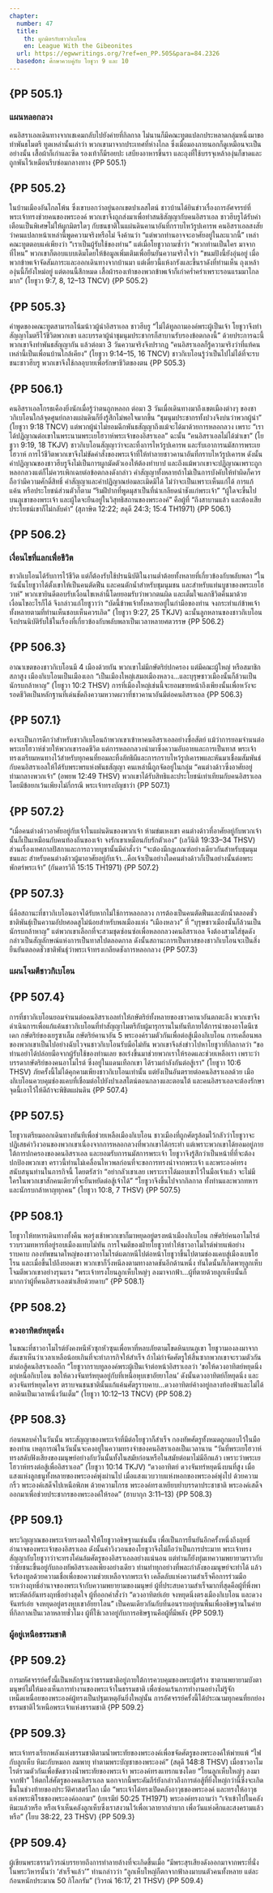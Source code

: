 ```yaml
---
chapter:
  number: 47
  title:
    th: ผูกมิตรกับชาวกิเบโอน
    en: League With the Gibeonites
  url: https://egwwritings.org/?ref=en_PP.505&para=84.2326
  basedon: ศึกษาควบคู่กับ โยชูวา 9 และ 10
---
```


## {PP 505.1}

### แผนหลอกลวง

คนอิสราเอลเดินทางจากเชเคมกลับไปยังค่ายที่กิลกาล ไม่นานก็มีคณะทูตแปลกประหลาดกลุ่มหนึ่งมาขอทำพันธไมตรี ทูตเหล่านั้นเล่าว่า พวกเขามาจากประเทศที่ห่างไกล ซึ่งเมื่อมองภายนอกก็ดูเหมือนจะเป็นอย่างนั้น เสื้อผ้าก็เก่าและซีด รองเท้าก็มีรอยปะ เสบียงอาหารขึ้นรา และถุงที่ใช้บรรจุเหล้าองุ่นก็ขาดและถูกพันไว้เหมือนรีบซ่อมกลางทาง {PP 505.1}

## {PP 505.2}

ในบ้านเมืองอันไกลโพ้น ซึ่งเขาบอกว่าอยู่นอกเขตปาเลสไตน์ ชาวบ้านได้ยินข่าวเรื่องการอัศจรรย์ที่พระเจ้าทรงช่วยคนของพระองค์ พวกเขาจึงถูกส่งมาเพื่อทำสนธิสัญญากับคนอิสราเอล ชาวฮีบรูได้รับคำเตือนเป็นพิเศษไม่ให้ผูกมิตรใดๆ กับชนชาติในแผ่นดินคานาอันที่กราบไหว้รูปเคารพ คนอิสราเอลสงสัยว่าคนแปลกหน้าเหล่านี้พูดความจริงหรือไม่ จึงค้านว่า “แต่พวกท่านอาจจะอาศัยอยู่ในละแวกนี้” เหล่าคณะทูตตอบแค่เพียงว่า “เราเป็นผู้รับใช้ของท่าน” แต่เมื่อโยชูวาถามซ้ำว่า “พวกท่านเป็นใคร มาจากที่ไหน” พวกเขาก็ตอบแบบเดิมโดยให้ข้อมูลเพิ่มเติมเพื่อยืนยันความจริงใจว่า “ขนมปังนี้ยังอุ่นอยู่ เมื่อพวกข้าพเจ้าจัดสัมภาระและออกเดินทางจากบ้านมา แต่เดี๋ยวนี้แห้งกรังและขึ้นราดังที่ท่านเห็น ถุงเหล้าองุ่นนี้ก็ยังใหม่อยู่ แต่ตอนนี้สึกหมด เสื้อผ้ารองเท้าของพวกข้าพเจ้าก็เก่าคร่ำคร่าเพราะรอนแรมมาไกลมาก” (โยชูวา 9:7, 8, 12–13 TNCV) {PP 505.2}

## {PP 505.3}

คำพูดของคณะทูตสามารถโน้มน้าวผู้นำอิสราเอล ชาวฮีบรู “ไม่ได้ทูลถามองค์พระผู้เป็นเจ้า โยชูวาจึงทำสัญญาไมตรีไว้ชีวิตพวกเขา และบรรดาผู้นำชุมนุมประชากรก็สาบานรับรองข้อตกลงนี้” ด้วยประการฉะนี้พวกเขาจึงทำพันธสัญญากัน แล้วต่อมา 3 วันความจริงจึงปรากฏ “คนอิสราเอลก็รู้ความจริงว่าที่แท้คนเหล่านี้เป็นเพื่อนบ้านใกล้เคียง” (โยชูวา 9:14–15, 16 TNCV) ชาวกิเบโอนรู้ว่าเป็นไปไม่ได้ที่จะรบชนะชาวฮีบรู พวกเขาจึงใช้กลอุบายเพื่อรักษาชีวิตของตน {PP 505.3}

## {PP 506.1}

คนอิสราเอลโกรธเคืองยิ่งนักเมื่อรู้ว่าตนถูกหลอก ต่อมา 3 วันเมื่อเดินทางมาถึงเขตเมืองต่างๆ ของชาวกิเบโอนใกล้จุดศูนย์กลางแผ่นดินก็ยิ่งรู้สึกไม่พอใจมากขึ้น “ชุมนุมประชากรทั้งปวงจึงบ่นว่าพวกผู้นำ” (โยชูวา 9:18 TNCV) แต่พวกผู้นำไม่ยอมฉีกพันธสัญญาถึงแม้จะได้มาด้วยการหลอกลวง เพราะ “เราได้ปฏิญาณต่อเขาในพระนามพระเยโฮวาห์พระเจ้าของอิสราเอล” ฉะนั้น “คนอิสราเอลไม่ได้ฆ่าเขา” (โยชูวา 9:19, 18 TKJV) ชาวกิเบโอนสัญญาว่าจะละทิ้งการไหว้รูปเคารพ และรับเอาการนมัสการพระเยโฮวาห์ การไว้ชีวิตพวกเขาจึงไม่ขัดคำสั่งของพระเจ้าที่ให้ทำลายชาวคานาอันที่กราบไหว้รูปเคารพ ดังนั้นคำปฏิญาณของชาวฮีบรูจึงไม่เป็นการผูกมัดตัวเองให้ต้องทำบาป และถึงแม้พวกเขาจะปฏิญาณเพราะถูกหลอกลวงแต่ก็ไม่ควรเพิกเฉยต่อข้อตกลงดังกล่าว คำสัญญาทั้งหลายถ้าไม่เป็นการบังคับให้ทำผิดก็ควรถือว่ามีความศักดิ์สิทธิ์ คำสัญญาและคำปฏิญาณย่อมละเมิดมิได้ ไม่ว่าจะเป็นเพราะเห็นแก่ได้ การแก้แค้น หรือประโยชน์ส่วนตัวก็ตาม “ริมฝีปากที่พูดมุสาเป็นที่น่าเกลียดน่าชังแก่พระเจ้า” “ผู้ใดจะขึ้นไปบนภูเขาของพระเจ้า และผู้ใดจะยืนอยู่ในวิสุทธิสถานของพระองค์” คือผู้ที่ “ถึงสาบานแล้ว และต้องเสียประโยชน์เขาก็ไม่กลับคำ” (สุภาษิต 12:22; สดุดี 24:3; 15:4 TH1971) {PP 506.1}

## {PP 506.2}

### เงื่อนไขที่แลกเพื่อชีวิต

ชาวกิเบโอนได้รับการไว้ชีวิต แต่ก็ต้องรับใช้ปรนนิบัติในงานต่ำต้อยทั้งหลายที่เกี่ยวข้องกับพลับพลา “ในวันนั้นโยชูวาได้ตั้งเขาให้เป็นคนตัดฟืน และคนตักน้ำสำหรับชุมนุมชน และสำหรับแท่นบูชาของพระเยโฮวาห์” พวกเขายินดีตอบรับเงื่อนไขเหล่านี้โดยยอมรับว่าพวกตนผิด และเต็มใจแลกชีวิตคืนมาด้วยเงื่อนไขอะไรก็ได้ จึงกล่าวแก่โยชูวาว่า “บัดนี้ข้าพเจ้าทั้งหลายอยู่ในกำมือของท่าน จงกระทำแก่ข้าพเจ้าทั้งหลายตามที่ท่านเห็นชอบเห็นควรเถิด” (โยชูวา 9:27, 25 TKJV) ฉะนั้นลูกหลานของชาวกิเบโอนจึงปรนนิบัติรับใช้ในเรื่องที่เกี่ยวข้องกับพลับพลาเป็นเวลาหลายศตวรรษ {PP 506.2}

## {PP 506.3}

อาณาเขตของชาวกิเบโอนมี 4 เมืองด้วยกัน พวกเขาไม่มีกษัตริย์ปกครอง แต่มีคณะผู้ใหญ่ หรือสมาชิกสภาสูง เมืองกิเบโอนเป็นเมืองเอก “เป็นเมืองใหญ่เสมอเมืองหลวง…และบุรุษชาวเมืองนั้นก็ล้วนเป็นนักรบกล้าหาญ” (โยชูวา 10:2 THSV) การที่เมืองใหญ่เช่นนี้จะยอมขายหน้าถึงเพียงนั้นเพื่อหวังจะรอดชีวิตเป็นหลักฐานที่เด่นชัดถึงความหวาดผวาที่ชาวคานาอันมีต่อคนอิสราเอล {PP 506.3}

## {PP 507.1}

คงจะเป็นการดีกว่าสำหรับชาวกิเบโอนถ้าพวกเขาเข้าหาคนอิสราเอลอย่างซื่อสัตย์ แม้ว่าการยอมจำนนต่อพระเยโฮวาห์ช่วยให้พวกเขารอดชีวิต แต่การหลอกลวงนำมาซึ่งความอับอายและการเป็นทาส พระเจ้าทรงเตรียมหนทางไว้สำหรับทุกคนที่ยอมละทิ้งลัทธิผีและการกราบไหว้รูปเคารพและหันมาเชื่อมสัมพันธ์กับคนอิสราเอลให้ได้รับพระพรแห่งพันธสัญญา คนเหล่านี้ถูกจัดอยู่ในกลุ่ม “คนต่างด้าวซึ่งอาศัยอยู่ท่ามกลางพวกเจ้า” (อพยพ 12:49 THSV) พวกเขาได้รับสิทธิและประโยชน์เท่าเทียมกับคนอิสราเอลโดยมีข้อยกเว้นเพียงไม่กี่กรณี พระเจ้าทรงบัญชาว่า {PP 507.1}

## {PP 507.2}

“เมื่อคนต่างด้าวอาศัยอยู่กับเจ้าในแผ่นดินของพวกเจ้า ห้ามข่มเหงเขา คนต่างด้าวที่อาศัยอยู่กับพวกเจ้านั้นก็เป็นเหมือนกับคนท้องถิ่นของเจ้า จงรักเขาเหมือนกับรักตัวเอง” (เลวีนิติ 19:33–34 THSV) ส่วนเรื่องเทศกาลปัสกาและการถวายบูชานั้นมีคำสั่งว่า “จะต้องมีกฎเกณฑ์อย่างเดียวกันสำหรับชุมนุมชนและ สำหรับคนต่างด้าวผู้มาอาศัยอยู่กับเจ้า…คือเจ้าเป็นอย่างใดคนต่างด้าวก็เป็นอย่างนั้นต่อพระพักตร์พระเจ้า” (กันดารวิถี 15:15 TH1971) {PP 507.2}

## {PP 507.3}

นี่คือสถานะที่ชาวกิเบโอนอาจได้รับหากไม่ใช้การหลอกลวง การต้องเป็นคนตัดฟืนและตักน้ำตลอดชั่วชาติพันธุ์เป็นความอัปยศอดสูไม่น้อยสำหรับพลเมืองแห่ง “เมืองหลวง” ที่ “บุรุษชาวเมืองนั้นก็ล้วนเป็นนักรบกล้าหาญ” แต่พวกเขาเลือกที่จะสวมชุดซ่อนซ่อเพื่อหลอกลวงคนอิสราเอล จึงต้องสวมใส่ชุดดังกล่าวเป็นสัญลักษณ์แห่งการเป็นทาสไปตลอดกาล ดังนั้นสถานะการเป็นทาสของชาวกิเบโอนจะเป็นสิ่งยืนยันตลอดชั่วชาติพันธุ์ว่าพระเจ้าทรงเกลียดชังการหลอกลวง {PP 507.3}

### แผนโจมตีชาวกิเบโอน

## {PP 507.4}

การที่ชาวกิเบโอนยอมจำนนต่อคนอิสราเอลทำให้กษัตริย์ทั้งหลายของชาวคานาอันตกตะลึง พวกเขาจึงดำเนินการเพื่อแก้แค้นชาวกิเบโอนที่ทำสัญญาไมตรีกับผู้มารุกรานในทันทีภายใต้การนำของอาโดนีเซเดก กษัตริย์ของเยรูซาเล็ม กษัตริย์คานาอัน 5 พระองค์รวมตัวกันเพื่อต่อสู้เมืองกิเบโอน การเคลื่อนพลของพวกเขาเป็นไปอย่างฉับไวจนชาวกิเบโอนรับมือไม่ทัน พวกเขาจึงส่งข่าวไปหาโยชูวาที่กิลกาลว่า “ขอท่านอย่าได้ปล่อยมือจากผู้รับใช้ของท่านเลย ขอเร่งขึ้นมาช่วยพวกเราให้รอดและช่วยเหลือเรา เพราะว่าบรรดากษัตริย์ของคนอาโมไรต์ ซึ่งอยู่ในแดนเทือกเขา ได้รวมกำลังกันต่อสู้เรา” (โยชูวา 10:6 THSV) ภัยครั้งนี้ไม่ได้คุกคามเพียงชาวกิเบโอนเท่านั้น แต่ยังเป็นอันตรายต่อคนอิสราเอลด้วย เมืองกิเบโอนควบคุมช่องแคบที่เชื่อมต่อไปยังปาเลสไตน์ตอนกลางและตอนใต้ และคนอิสราเอลจะต้องรักษาจุดนี้เอาไว้ให้ดีถ้าจะพิชิตแผ่นดิน {PP 507.4}

## {PP 507.5}

โยชูวาเตรียมออกเดินทางทันทีเพื่อช่วยเหลือเมืองกิเบโอน ชาวเมืองที่ถูกศัตรูล้อมไว้กลัวว่าโยชูวาจะปฏิเสธคำวิงวอนของพวกเขาเนื่องจากการหลอกลวงที่พวกเขาได้กระทำ แต่เพราะพวกเขาได้ยอมอยู่ภายใต้การปกครองของคนอิสราเอล และยอมรับการนมัสการพระเจ้า โยชูวาจึงรู้สึกว่าเป็นหน้าที่ที่จะต้องปกป้องพวกเขา คราวนี้ท่านไม่เคลื่อนไหวพลก่อนที่จะขอการทรงนำจากพระเจ้า และพระองค์ทรงสนับสนุนท่านในภารกิจนี้ โดยตรัสว่า “อย่ากลัวเขาเลย เพราะเราได้มอบเขาไว้ในมือเจ้าแล้ว จะไม่มีใครในพวกเขาสักคนเดียวที่จะยืนหยัดต่อสู้เจ้าได้” “โยชูวาจึงขึ้นไปจากกิลกาล ทั้งท่านและพวกทหารและนักรบกล้าหาญทุกคน” (โยชูวา 10:8, 7 THSV) {PP 507.5}

## {PP 508.1}

โยชูวาให้ทหารเดินทางทั้งคืน พอรุ่งเช้าพวกเขาก็มาหยุดอยู่ตรงหน้าเมืองกิเบโอน กษัตริย์คนอาโมไรต์รวบรวมทหารที่อยู่รอบเมืองแทบไม่ทัน การโจมตีของฝ่ายโยชูวาทำให้ชาวอาโมไรต์พ่ายแพ้อย่างราบคาบ กองทัพขนาดใหญ่ของชาวอาโมไรต์แตกหนีไปต่อหน้าโยชูวาขึ้นไปตามช่องแคบสู่เมืองเบธโฮโรน และเมื่อขึ้นไปถึงยอดเขา พวกเขาก็วิ่งหนีลงตามทางลาดชันอีกด้านหนึ่ง ทันใดนั้นก็เกิดพายุลูกเห็บโจมตีพวกเขาอย่างรุนแรง “พระเจ้าทรงโยนลูกเห็บใหญ่ๆ ลงมาจากฟ้า…ผู้ที่ตายด้วยลูกเห็บนั้นก็มากกว่าผู้ที่คนอิสราเอลฆ่าเสียด้วยดาบ”<!--โยชูวา 10:11 TH1971--> {PP 508.1}

## {PP 508.2}

### ดวงอาทิตย์หยุดนิ่ง

ในขณะที่ชาวอาโมไรต์ยังคงหนีหัวซุกหัวซุนเพื่อหาที่หลบภัยตามโขดหินบนภูเขา โยชูวามองลงมาจากสันเขาเห็นว่าเวลาเหลือน้อยเกินที่จะทำภารกิจให้สำเร็จ ถ้าไม่กำจัดศัตรูให้สิ้นซากพวกเขาจะรวมตัวกันมาต่อสู้คนอิสราเอลอีก “โยชูวากราบทูลองค์พระผู้เป็นเจ้าต่อหน้าอิสราเอลว่า ‘ขอให้ดวงอาทิตย์หยุดนิ่งอยู่เหนือกิเบโอน ขอให้ดวงจันทร์หยุดอยู่กับที่เหนือหุบเขาอัยยาโลน’ ดังนั้นดวงอาทิตย์ก็หยุดนิ่ง และดวงจันทร์หยุดโคจร ตราบจนชนชาตินั้นแก้แค้นศัตรูราบคาบ…ดวงอาทิตย์ค้างอยู่กลางท้องฟ้าและไม่ได้ตกดินเป็นเวลาหนึ่งวันเต็ม” (โยชูวา 10:12–13 TNCV) {PP 508.2}

## {PP 508.3}

ก่อนพลบค่ำในวันนั้น พระสัญญาของพระเจ้าที่มีต่อโยชูวาก็สำเร็จ กองทัพศัตรูทั้งหมดถูกมอบไว้ในมือของท่าน เหตุการณ์ในวันนั้นจะคงอยู่ในความทรงจำของคนอิสราเอลเป็นเวลานาน “วันที่พระเยโฮวาห์ทรงสดับฟังเสียงของมนุษย์อย่างกับวันนั้นทั้งในสมัยก่อนหรือในสมัยต่อมาไม่มีอีกแล้ว เพราะว่าพระเยโฮวาห์ทรงต่อสู้เพื่ออิสราเอล” (โยชูวา 10:14 TKJV) “ดวงอาทิตย์ ดวงจันทร์หยุดนิ่งบนที่สูง เมื่อแสงแห่งลูกธนูทั้งหลายของพระองค์พุ่งผ่านไป เมื่อแสงแวบวาบแห่งหอกของพระองค์พุ่งไป ด้วยความกริ้ว พระองค์เสด็จไปเหนือพิภพ ด้วยความโกรธ พระองค์ทรงเหยียบย่ำบรรดาประชาชาติ พระองค์เสด็จออกมาเพื่อช่วยประชากรของพระองค์ให้รอด” (ฮาบากุก 3:11–13) {PP 508.3}

## {PP 509.1}

พระวิญญาณของพระเจ้าทรงดลใจให้โยชูวาอธิษฐานเช่นนั้น เพื่อเป็นการยืนยันอีกครั้งหนึ่งถึงฤทธิ์อำนาจของพระเจ้าของอิสราเอล ดังนั้นคำวิงวอนของโยชูวาจึงไม่ถือว่าเป็นการประมาท พระเจ้าทรงสัญญากับโยชูวาว่าจะทรงโค่นล้มศัตรูของอิสราเอลอย่างแน่นอน แต่ท่านก็ยังทุ่มเทความพยายามราวกับว่าชัยชนะขึ้นอยู่กับกองทัพอิสราเอลเพียงอย่างเดียว ท่านทำทุกอย่างที่พละกำลังของมนุษย์จะทำได้ แล้วจึงร้องทูลด้วยความเชื่อเพื่อขอความช่วยเหลือจากพระเจ้า เคล็ดลับแห่งความสำเร็จคือการร่วมมือระหว่างฤทธิ์อำนาจของพระเจ้ากับความพยายามของมนุษย์ ผู้ที่ประสบความสำเร็จมากที่สุดคือผู้ที่พึ่งพาพระหัตถ์อันทรงฤทธิ์อย่างสุดใจ ผู้ที่ออกคำสั่งว่า “ดวงอาทิตย์เอ๋ย จงหยุดนิ่งตรงเมืองกิเบโอน และดวงจันทร์เอ๋ย จงหยุดอยู่ตรงหุบเขาอัยยาโลน” เป็นคนเดียวกันกับที่นอนราบอยู่บนพื้นเพื่ออธิษฐานในค่ายที่กิลกาลเป็นเวลาหลายชั่วโมง ผู้ที่ใช้เวลาอยู่กับการอธิษฐานคือผู้ที่มีพลัง {PP 509.1}

### ผู้อยู่เหนือธรรมชาติ

## {PP 509.2}

การมหัศจรรย์ครั้งนี้เป็นหลักฐานว่าธรรมชาติอยู่ภายใต้การควบคุมของพระผู้สร้าง ซาตานพยายามบังตามนุษย์ไม่ให้มองเห็นการทำงานของพระเจ้าในธรรมชาติ เพื่อซ่อนเร้นการทำงานอย่างไม่รู้จักเหน็ดเหนื่อยของพระองค์ผู้ทรงเป็นปฐมเหตุอันยิ่งใหญ่นั้น การอัศจรรย์ครั้งนี้ได้ประณามทุกคนที่ยกย่องธรรมชาติไว้เหนือพระเจ้าแห่งธรรมชาติ {PP 509.2}

## {PP 509.3}

พระเจ้าทรงเรียกพลังแห่งธรรมชาติตามน้ำพระทัยของพระองค์เพื่อขจัดศัตรูของพระองค์ให้พ่ายแพ้ “ไฟกับลูกเห็บ หิมะกับหมอก ลมพายุ ทำตามพระบัญชาของพระองค์” (สดุดี 148:8 THSV) เมื่อชาวอาโมไรต์รวมตัวกันเพื่อขัดขวางน้ำพระทัยของพระเจ้า พระองค์ทรงแทรกแซงโดย “โยนลูกเห็บใหญ่ๆ ลงมาจากฟ้า” ให้ตกใส่ศัตรูของคนอิสราเอล นอกจากนี้พระคัมภีร์ยังกล่าวถึงการต่อสู้ที่ยิ่งใหญ่กว่านี้ซึ่งจะเกิดขึ้นในช่วงท้ายของประวัติศาสตร์โลก เมื่อ “พระเจ้าได้ทรงเปิดคลังอาวุธของพระองค์ และทรงให้อาวุธแห่งพระพิโรธของพระองค์ออกมา” (เยเรมีย์ 50:25 TH1971) พระองค์ทรงถามว่า “เจ้าเข้าไปในคลังหิมะแล้วหรือ หรือเจ้าเห็นคลังลูกเห็บซึ่งเราสงวนไว้เพื่อเวลายากลำบาก เพื่อวันแห่งศึกและสงครามแล้วหรือ” (โยบ 38:22, 23 THSV) {PP 509.3}

## {PP 509.4}

ผู้เขียนพระธรรมวิวรณ์บรรยายถึงการทำลายล้างที่จะเกิดขึ้นเมื่อ “มีพระสุรเสียงดังออกมาจากพระที่นั่งในพระวิหารนั้นว่า ‘สำเร็จแล้ว’” ท่านกล่าวว่า “ลูกเห็บใหญ่ก็ตกจากฟ้าลงมาบนตัวคนทั้งหลาย แต่ละก้อนหนักประมาณ 50 กิโลกรัม” (วิวรณ์ 16:17, 21 THSV) {PP 509.4}

